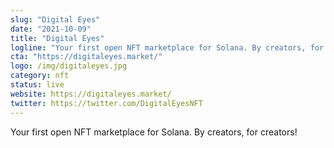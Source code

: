 ```yaml
---
slug: "Digital Eyes"
date: "2021-10-09"
title: "Digital Eyes"
logline: "Your first open NFT marketplace for Solana. By creators, for creators!"
cta: "https://digitaleyes.market/"
logo: /img/digitaleyes.jpg
category: nft
status: live
website: https://digitaleyes.market/
twitter: https://twitter.com/DigitalEyesNFT
---
```

           
Your first open NFT marketplace for Solana. By creators, for creators!           
